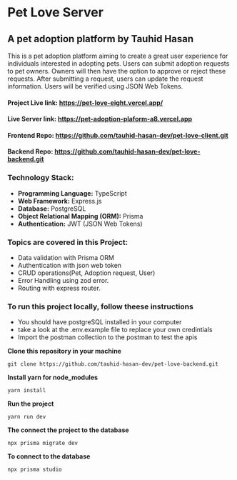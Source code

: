 # Pet Love Server
## A pet adoption platform by Tauhid Hasan

This is a pet adoption platform aiming to create a great user experience for individuals interested in adopting pets. Users can submit adoption requests to pet owners. Owners will then have the option to approve or reject these requests. After submitting a request, users can update the request information. Users will be verified using JSON Web Tokens.

#### **Project Live link:** https://pet-love-eight.vercel.app/
####  **Live Server link:** https://pet-adoption-plaform-a8.vercel.app
####  **Frontend Repo:** https://github.com/tauhid-hasan-dev/pet-love-client.git
####  **Backend Repo:** https://github.com/tauhid-hasan-dev/pet-love-backend.git


### **Technology Stack:**

- **Programming Language:** TypeScript
- **Web Framework:** Express.js
- **Database:** PostgreSQL
- **Object Relational Mapping (ORM):** Prisma
- **Authentication:** JWT (JSON Web Tokens)

### **Topics are covered in this Project:**

- Data validation with Prisma ORM
- Authentication with json web token
- CRUD operations(Pet, Adoption request, User)
- Error Handling using zod error.
- Routing with express router.

### **To run this project locally, follow theese instructions**

- You should have postgreSQL installed in your computer
- take a look at the .env.example file to replace your own credintials
- Import the postman collection to the postman to test the apis

**Clone this repository in your machine**

```
git clone https://github.com/tauhid-hasan-dev/pet-love-backend.git
```



**Install yarn for node_modules**

```
yarn install
```

**Run the project**

```
yarn run dev
```

**The connect the project to the database**

```
npx prisma migrate dev
```

**To connect to the database**

```
npx prisma studio
```
